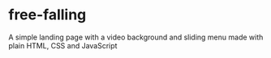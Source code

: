 # free-falling
A simple landing page with a video background and sliding menu made with plain HTML, CSS and JavaScript
